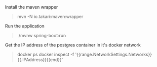 
Install the maven wrapper

>mvn -N io.takari:maven:wrapper


Run the application

>./mvnw spring-boot:run

Get the IP address of the postgres container in it's docker network

>docker ps
>docker inspect -f '{{range.NetworkSettings.Networks}}{{.IPAddress}}{{end}}' <ContainerID>
